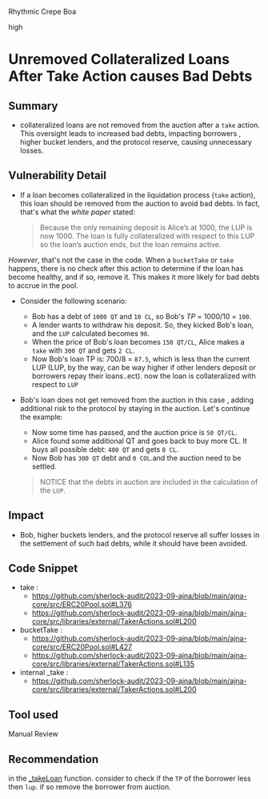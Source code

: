 Rhythmic Crepe Boa

high

# Unremoved Collateralized Loans After Take Action causes Bad Debts
## Summary

- collateralized loans are not removed from the auction after a `take` action. This oversight leads to increased bad debts, impacting borrowers , higher bucket lenders, and the protocol reserve, causing unnecessary losses.

## Vulnerability Detail

- If a loan becomes collateralized in the liquidation process (`take` action), this loan should be removed from the auction to avoid bad debts. In fact, that's what the _white paper_ stated:
  > Because the only remaining deposit is Alice’s at 1000, the LUP is now 1000. The loan is fully collateralized with respect to this LUP so the loan’s auction ends, but the loan remains active.

_However_, that's not the case in the code. When a `bucketTake` or `take` happens, there is no check after this action to determine if the loan has become healthy, and if so, remove it. This makes it more likely for bad debts to accrue in the pool.

- Consider the following scenario:

  - Bob has a debt of `1000 QT` and `10 CL`, so Bob's _TP_ = 1000/10 = `100`.
  - A lender wants to withdraw his deposit. So, they kicked Bob's loan, and the `LUP` calculated  becomes `90`.
  - When the price of Bob's loan becomes `150 QT/CL`, Alice makes a `take` with `300 QT` and gets `2 CL`.
  - Now Bob's loan TP is: 700/8 = `87.5`, which is less than the current LUP (LUP, by the way, can be way higher if other lenders deposit or borrowers repay their loans..ect). now the loan is collateralized with respect to `LUP`

- Bob's loan does not get removed from the auction in this case , adding additional risk to the protocol by staying in the auction. Let's continue the example:
  - Now some time has passed, and the auction price is `50 QT/CL`.
  - Alice found some additional QT and goes back to buy more CL. It buys all possible debt: `400 QT` and gets `8 CL`.
  - Now Bob has `300 QT` debt and `0 COL`.and the auction need to be settled.
  > NOTICE that the debts in auction are included in the calculation of the `LUP`.

## Impact

- Bob, higher buckets lenders, and the protocol reserve all suffer losses in the settlement of such bad debts, while it should have been avoided.

## Code Snippet

- take :
  - https://github.com/sherlock-audit/2023-09-ajna/blob/main/ajna-core/src/ERC20Pool.sol#L376
  - https://github.com/sherlock-audit/2023-09-ajna/blob/main/ajna-core/src/libraries/external/TakerActions.sol#L200
- bucketTake :
  - https://github.com/sherlock-audit/2023-09-ajna/blob/main/ajna-core/src/ERC20Pool.sol#L427
  - https://github.com/sherlock-audit/2023-09-ajna/blob/main/ajna-core/src/libraries/external/TakerActions.sol#L135
- internal \_take :
  - https://github.com/sherlock-audit/2023-09-ajna/blob/main/ajna-core/src/libraries/external/TakerActions.sol#L200

## Tool used

Manual Review

## Recommendation

in the [\_takeLoan](https://github.com/sherlock-audit/2023-09-ajna/blob/main/ajna-core/src/libraries/external/TakerActions.sol#L200) function. consider to check if the `TP` of the borrower less then `lup`. if so remove the borrower from auction.